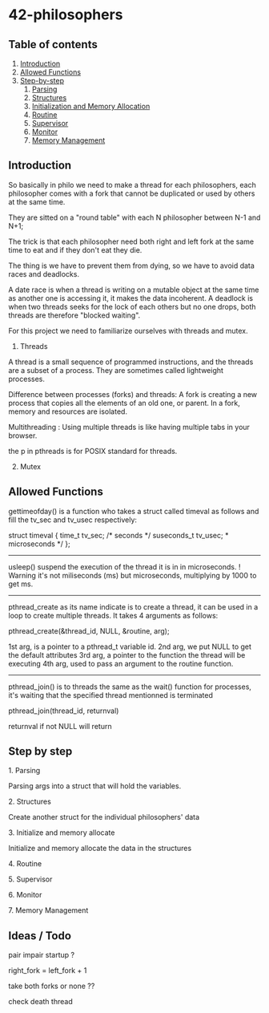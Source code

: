 # 42-philosophers

## Table of contents
1. [Introduction](#Introduction)
2. [Allowed Functions](##Functions)
3. [Step-by-step](##Step-by-step)
	1. [Parsing](#step1)
	2. [Structures](#step2)
	3. [Initialization and Memory Allocation](#step3)
	4. [Routine](#step4)
	5. [Supervisor](#step5)
	6. [Monitor](#step6)
	7. [Memory Management](#step7)

## Introduction

So basically in philo we need to make a thread for each philosophers, each philosopher comes with a fork that cannot be duplicated or used by others at the same time.

They are sitted on a "round table" with each N philosopher between N-1 and N+1;

The trick is that each philosopher need both right and left fork at the same time to eat and if they don't eat they die.

The thing is we have to prevent them from dying, so we have to avoid data races and deadlocks.

A date race is when a thread is writing on a mutable object at the same time as another one is accessing it, it makes the data incoherent. A deadlock is when two threads seeks for the lock of each others but no one drops, both threads are therefore "blocked waiting".

For this project we need to familiarize ourselves with threads and mutex.


1. Threads

A thread is a small sequence of programmed instructions, and the threads are a subset of a process.
They are sometimes called lightweight processes.

Difference between processes (forks) and threads:
A fork is creating a new process that copies all the elements of an old one, or parent. In a fork, memory and resources are isolated.

Multithreading :
Using multiple threads is like having multiple tabs in your browser.

the p in pthreads is for POSIX standard for threads.

2. Mutex



## Allowed Functions

gettimeofday() is a function who takes a struct called timeval as follows and fill the tv_sec and tv_usec respectively:

struct timeval {
	time_t	tv_sec;	/* seconds */
	suseconds_t	tv_usec;	* microseconds */
};

---

usleep() suspend the execution of the thread it is in in microseconds. ! Warning it's not miliseconds (ms) but microseconds, multiplying by 1000 to get ms.

---

pthread_create as its name indicate is to create a thread, it can be used in a loop to create multiple threads.
It takes 4 arguments as follows:

pthread_create(&thread_id, NULL, &routine, arg);

1st arg, is a pointer to a pthread_t variable id.
2nd arg, we put NULL to get the default attributes
3rd arg, a pointer to the function the thread will be executing
4th arg, used to pass an argument to the routine function.

---

pthread_join() is to threads the same as the wait() function for processes, it's waiting that the specified thread mentionned is terminated

pthread_join(thread_id, returnval)

returnval if not NULL will return


## Step by step

<a name='step1'>1. Parsing</a>

Parsing args into a struct that will hold the variables.

<a name='step2'>2. Structures</a>

 Create another struct for the individual philosophers' data

<a name='step3'>3. Initialize and memory allocate</a>

 Initialize and memory allocate the data in the structures

<a name='step4'>4. Routine</a>

<a name='step5'>5. Supervisor</a>

<a name='step6'>6. Monitor</a>

<a name='step7'>7. Memory Management</a>


## Ideas / Todo

pair impair startup ?

right_fork = left_fork + 1

take both forks or none ??

check death thread


